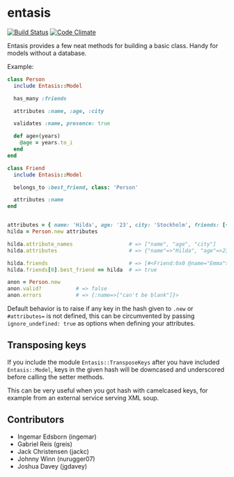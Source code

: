 entasis
=======

[![Build Status](https://secure.travis-ci.org/ingemar/entasis.png)](http://travis-ci.org/ingemar/entasis)
[![Code Climate](https://codeclimate.com/github/ingemar/entasis.png)](https://codeclimate.com/github/ingemar/entasis)

Entasis provides a few neat methods for building a basic class. Handy for models without a database.

Example:

```ruby
class Person
  include Entasis::Model

  has_many :friends

  attributes :name, :age, :city

  validates :name, presence: true

  def age=(years)
    @age = years.to_i
  end
end

class Friend
  include Entasis::Model

  belongs_to :best_friend, class: 'Person'

  attributes :name
end


attributes = { name: 'Hilda', age: '23', city: 'Stockholm', friends: [{ name: 'Emma' }, { name: 'Johan' }] }
hilda = Person.new attributes

hilda.attribute_names                  # => ["name", "age", "city"]
hilda.attributes                       # => {"name"=>"Hilda", "age"=>23, "city"=>"Stockholm"}

hilda.friends                          # => [#<Friend:0x0 @name="Emma">, #<Friend:0x1 @name="Johan">]
hilda.friends[0].best_friend == hilda  # => true

anon = Person.new
anon.valid?           # => false
anon.errors           # => {:name=>["can't be blank"]}>
```

Default behavior is to raise if any key in the hash given to `.new` or `#attributes=` is not defined,
this can be circumvented by passing `ignore_undefined: true` as options when defining your attributes.


Transposing keys
----------------

If you include the module `Entasis::TransposeKeys` after you have included `Entasis::Model`,
keys in the given hash will be downcased and underscored before calling the setter methods.

This can be very useful when you got hash with camelcased keys, for example from an external service serving XML soup.


Contributors
------------

  - Ingemar Edsborn (ingemar)
  - Gabriel Reis (greis)
  - Jack Christensen (jackc)
  - Johnny Winn (nurugger07)
  - Joshua Davey (jgdavey)

